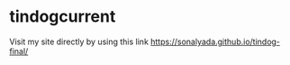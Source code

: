 # tindogcurrent

Visit my site directly by using this link
https://sonalyada.github.io/tindog-final/

